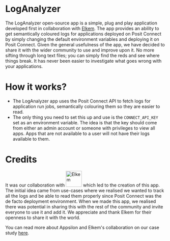 # LogAnalyzer

The LogAnalyzer open-source app is a simple, plug and play application developed first in collaboration with [Elkem](https://www.elkem.com/). The app provides an ability to get semantically coloured logs for applications deployed on Posit Connect by simply changing the default environment variables and deploying it on Posit Connect. Given the general usefulness of the app, we have decided to share it with the wider community to use and improve upon it. No more sifting through long text files; you can simply find the reds and see where things break. It has never been easier to investigate what goes wrong with your applications.

# How it works?

- The LogAnalyzer app uses the Posit Connect API to fetch logs for application run jobs, semantically colouring them so they are easier to read.
- The only thing you need to set this up and use is the `CONNECT_API_KEY` set as an environment variable. The idea is that the key should come from either an admin account or someone with privileges to view all apps. Apps that are not available to a user will not have their logs available to them.

# Credits
It was our collaboration with <img src="https://github.com/Appsilon/LogAnalyzer/assets/26517718/b26fd60b-4989-4d31-a01e-5cf865f5ec9b" alt="Elkem" width="50"/>  which led to the creation of this app. The initial idea came from use-cases where we realised we wanted to track all the logs and be able to read them properly since Posit Connect was the de facto deployment environment. When we made this app, we realised there was potential in sharing this with the rest of the community and invite everyone to use it and add it. We appreciate and thank Elkem for their openness to share it with the world.

You can read more about Appsilon and Elkem's collaboration on our case study [here](https://www.appsilon.com/case-studies/refining-elkems-processes-with-advanced-data-analytics).
